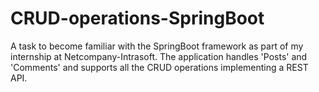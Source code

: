 # CRUD-operations-SpringBoot
A task to become familiar with the SpringBoot framework as part of my internship at Netcompany-Intrasoft. The application handles 'Posts' and 'Comments' and supports all the CRUD operations implementing a REST API. 
